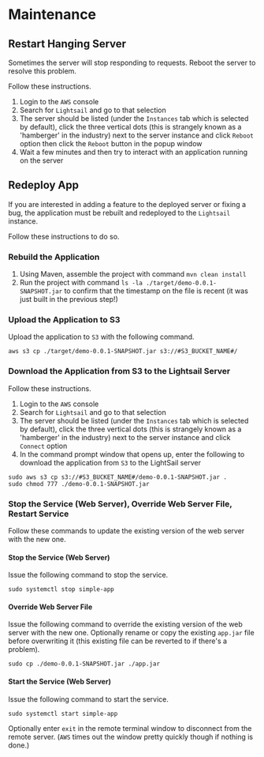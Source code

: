 # Maintenance

## Restart Hanging Server

Sometimes the server will stop responding to requests. Reboot the server to resolve
this problem.

Follow these instructions.

1) Login to the `AWS` console
2) Search for `Lightsail` and go to that selection
3) The server should be listed (under the `Instances` tab which is selected by default),
click the three vertical dots (this is strangely known as a 'hamberger' in the industry)
next to the server instance and click `Reboot` option then click the `Reboot` button
in the popup window
4) Wait a few minutes and then try to interact with an application running on the server

## Redeploy App

If you are interested in adding a feature to the deployed server or fixing a bug,
the application must be rebuilt and redeployed to the `Lightsail` instance.

Follow these instructions to do so.

### Rebuild the Application

1) Using Maven, assemble the project with command `mvn clean install`
2) Run the project with command `ls -la ./target/demo-0.0.1-SNAPSHOT.jar`
to confirm that the timestamp on the file is recent (it was just built in the previous step!)

### Upload the Application to S3

Upload the application to `S3` with the following command.

```
aws s3 cp ./target/demo-0.0.1-SNAPSHOT.jar s3://#S3_BUCKET_NAME#/
```

### Download the Application from S3 to the Lightsail Server

Follow these instructions.

1) Login to the `AWS` console
2) Search for `Lightsail` and go to that selection
3) The server should be listed (under the `Instances` tab which is selected by default),
click the three vertical dots (this is strangely known as a 'hamberger' in the industry)
next to the server instance and click `Connect` option
4) In the command prompt window that opens up, enter the following to download
the application from `S3` to the LightSail server

```
sudo aws s3 cp s3://#S3_BUCKET_NAME#/demo-0.0.1-SNAPSHOT.jar .
sudo chmod 777 ./demo-0.0.1-SNAPSHOT.jar
```

### Stop the Service (Web Server), Override Web Server File, Restart Service

Follow these commands to update the existing version of the web server with the new one.

#### Stop the Service (Web Server)

Issue the following command to stop the service.

```
sudo systemctl stop simple-app
```

#### Override Web Server File

Issue the following command to override the existing version of the web server
with the new one. Optionally rename or copy the existing `app.jar` file
before overwriting it (this existing file can be reverted to if there's a problem).

```
sudo cp ./demo-0.0.1-SNAPSHOT.jar ./app.jar
```

#### Start the Service (Web Server)

Issue the following command to start the service.

```
sudo systemctl start simple-app
```

Optionally enter `exit` in the remote terminal window to disconnect from the remote server.
(`AWS` times out the window pretty quickly though if nothing is done.)
